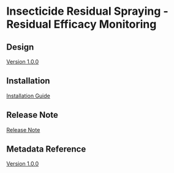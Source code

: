 # Insecticide Residual Spraying - Residual Efficacy Monitoring

## Design

[Version 1.0.0](#ento-irs-rem-design)

## Installation

[Installation Guide](#ento-irs-rem-installation)

## Release Note

[Release Note](#ento-irs-rem-release-note)

## Metadata Reference

[Version 1.0.0]()
